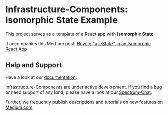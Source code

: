# Infrastructure-Components: Isomorphic State Example

This project serves as a template of a React app with **Isomorphic State**

It accompanies this Medium post:
[How to "useState" in an Isomorphic React App](https://medium.com/@fzickert/how-to-usestate-in-an-isomorphic-react-app-ce0f9836ad37)

## Help and Support

Have a look at our [documentation](https://infrastructure-components.readthedocs.io).

Infrastructure-Components are under active development. If you find a bug or need support of any kind,
please have a look at our [Spectrum-Chat](https://spectrum.chat/infrastructure).

Further, we frequently publish descriptions and tutorials on new features on [Medium.com](https://medium.com/@fzickert).